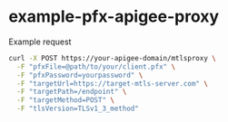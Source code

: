 # example-pfx-apigee-proxy

Example request


```bash
curl -X POST https://your-apigee-domain/mtlsproxy \
  -F "pfxFile=@path/to/your/client.pfx" \
  -F "pfxPassword=yourpassword" \
  -F "targetUrl=https://target-mtls-server.com" \
  -F "targetPath=/endpoint" \
  -F "targetMethod=POST" \
  -F "tlsVersion=TLSv1_3_method"
```